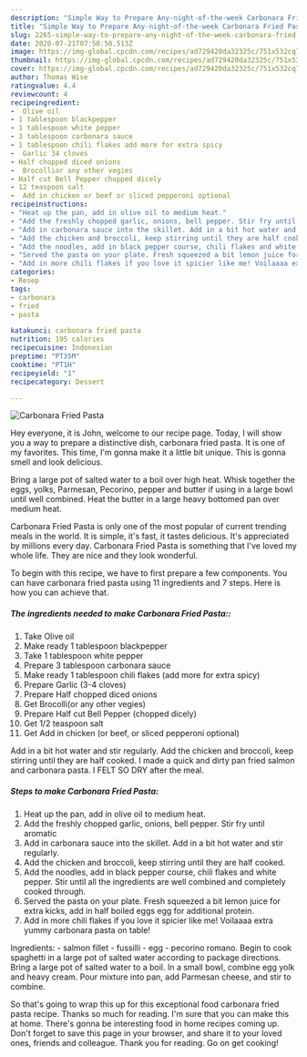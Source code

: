 ```yaml
---
description: "Simple Way to Prepare Any-night-of-the-week Carbonara Fried Pasta"
title: "Simple Way to Prepare Any-night-of-the-week Carbonara Fried Pasta"
slug: 2265-simple-way-to-prepare-any-night-of-the-week-carbonara-fried-pasta
date: 2020-07-21T07:58:50.513Z
image: https://img-global.cpcdn.com/recipes/ad729420da32325c/751x532cq70/carbonara-fried-pasta-recipe-main-photo.jpg
thumbnail: https://img-global.cpcdn.com/recipes/ad729420da32325c/751x532cq70/carbonara-fried-pasta-recipe-main-photo.jpg
cover: https://img-global.cpcdn.com/recipes/ad729420da32325c/751x532cq70/carbonara-fried-pasta-recipe-main-photo.jpg
author: Thomas Wise
ratingvalue: 4.4
reviewcount: 4
recipeingredient:
-  Olive oil
- 1 tablespoon blackpepper
- 1 tablespoon white pepper
- 3 tablespoon carbonara sauce
- 1 tablespoon chili flakes add more for extra spicy
-  Garlic 34 cloves
- Half chopped diced onions
-  Brocollior any other vegies
- Half cut Bell Pepper chopped dicely
- 12 teaspoon salt
-  Add in chicken or beef or sliced pepperoni optional
recipeinstructions:
- "Heat up the pan, add in olive oil to medium heat."
- "Add the freshly chopped garlic, onions, bell pepper. Stir fry until aromatic"
- "Add in carbonara sauce into the skillet. Add in a bit hot water and stir regularly."
- "Add the chicken and broccoli, keep stirring until they are half cooked."
- "Add the noodles, add in black pepper course, chili flakes and white pepper. Stir until all the ingredients are well combined and completely cooked through."
- "Served the pasta on your plate. Fresh squeezed a bit lemon juice for extra kicks, add in half boiled eggs egg for additional protein."
- "Add in more chili flakes if you love it spicier like me! Voilaaaa extra yummy carbonara pasta on table!"
categories:
- Resep
tags:
- carbonara
- fried
- pasta

katakunci: carbonara fried pasta
nutrition: 195 calories
recipecuisine: Indonesian
preptime: "PT35M"
cooktime: "PT1H"
recipeyield: "1"
recipecategory: Dessert

---
```



![Carbonara Fried Pasta](https://img-global.cpcdn.com/recipes/ad729420da32325c/751x532cq70/carbonara-fried-pasta-recipe-main-photo.jpg)

Hey everyone, it is John, welcome to our recipe page. Today, I will show you a way to prepare a distinctive dish, carbonara fried pasta. It is one of my favorites. This time, I'm gonna make it a little bit unique. This is gonna smell and look delicious.

Bring a large pot of salted water to a boil over high heat. Whisk together the eggs, yolks, Parmesan, Pecorino, pepper and butter if using in a large bowl until well combined. Heat the butter in a large heavy bottomed pan over medium heat.

Carbonara Fried Pasta is only one of the most popular of current trending meals in the world. It is simple, it's fast, it tastes delicious. It's appreciated by millions every day. Carbonara Fried Pasta is something that I've loved my whole life. They are nice and they look wonderful.


To begin with this recipe, we have to first prepare a few components. You can have carbonara fried pasta using 11 ingredients and 7 steps. Here is how you can achieve that.

##### The ingredients needed to make Carbonara Fried Pasta::

1. Take  Olive oil
1. Make ready 1 tablespoon blackpepper
1. Take 1 tablespoon white pepper
1. Prepare 3 tablespoon carbonara sauce
1. Make ready 1 tablespoon chili flakes (add more for extra spicy)
1. Prepare  Garlic (3-4 cloves)
1. Prepare Half chopped diced onions
1. Get  Brocolli(or any other vegies)
1. Prepare Half cut Bell Pepper (chopped dicely)
1. Get 1/2 teaspoon salt
1. Get  Add in chicken (or beef, or sliced pepperoni optional)


Add in a bit hot water and stir regularly. Add the chicken and broccoli, keep stirring until they are half cooked. I made a quick and dirty pan fried salmon and carbonara pasta. I FELT SO DRY after the meal. 

##### Steps to make Carbonara Fried Pasta:

1. Heat up the pan, add in olive oil to medium heat.
1. Add the freshly chopped garlic, onions, bell pepper. Stir fry until aromatic
1. Add in carbonara sauce into the skillet. Add in a bit hot water and stir regularly.
1. Add the chicken and broccoli, keep stirring until they are half cooked.
1. Add the noodles, add in black pepper course, chili flakes and white pepper. Stir until all the ingredients are well combined and completely cooked through.
1. Served the pasta on your plate. Fresh squeezed a bit lemon juice for extra kicks, add in half boiled eggs egg for additional protein.
1. Add in more chili flakes if you love it spicier like me! Voilaaaa extra yummy carbonara pasta on table!


Ingredients: - salmon fillet - fussilli - egg - pecorino romano. Begin to cook spaghetti in a large pot of salted water according to package directions. Bring a large pot of salted water to a boil. In a small bowl, combine egg yolk and heavy cream. Pour mixture into pan, add Parmesan cheese, and stir to combine. 

So that's going to wrap this up for this exceptional food carbonara fried pasta recipe. Thanks so much for reading. I'm sure that you can make this at home. There's gonna be interesting food in home recipes coming up. Don't forget to save this page in your browser, and share it to your loved ones, friends and colleague. Thank you for reading. Go on get cooking!
